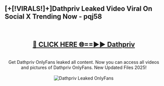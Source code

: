<h2>[+[!VIRALS!]+]Dathpriv Leaked Video Viral On Social X Trending Now - pqj58</h2>
<br>
<div align="center">
<h2><a href="https://libra.edu.pl?Dathpriv" rel="nofollow">🔴 CLICK HERE 🌐==►► Dathpriv</a></h2>
<br>
Get Dathpriv OnlyFans leaked all content. Now you can access all videos and pictures of Dathpriv OnlyFans. New Updated Files 2025!
<br>
<br>
<a href="https://libra.edu.pl?Dathpriv" rel="nofollow" data-target="animated-image.originalLink"><img src="https://i.ibb.co.com/WyWwxjT/player-gif2.gif" alt="Dathpriv Leaked OnlyFans" style="max-width: 100%; display: inline-block;" data-target="animated-image.originalImage"></a>
</div>
<br>